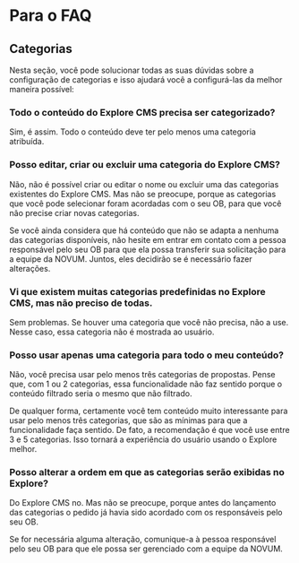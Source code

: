# Para o FAQ

## Categorias

Nesta seção, você pode solucionar todas as suas dúvidas sobre a configuração de categorias e isso ajudará você a configurá-las da melhor maneira possível:

### Todo o conteúdo do Explore CMS precisa ser categorizado?

Sim, é assim. Todo o conteúdo deve ter pelo menos uma categoria atribuída.

### Posso editar, criar ou excluir uma categoria do Explore CMS?

Não, não é possível criar ou editar o nome ou excluir uma das categorias existentes do Explore CMS. Mas não se preocupe, porque as categorias que você pode selecionar foram acordadas com o seu OB, para que você não precise criar novas categorias.

Se você ainda considera que há conteúdo que não se adapta a nenhuma das categorias disponíveis, não hesite em entrar em contato com a pessoa responsável pelo seu OB para que ela possa transferir sua solicitação para a equipe da NOVUM. Juntos, eles decidirão se é necessário fazer alterações.

### Vi que existem muitas categorias predefinidas no Explore CMS, mas não preciso de todas.

Sem problemas. Se houver uma categoria que você não precisa, não a use. Nesse caso, essa categoria não é mostrada ao usuário.

### Posso usar apenas uma categoria para todo o meu conteúdo?

Não, você precisa usar pelo menos três categorias de propostas. Pense que, com 1 ou 2 categorias, essa funcionalidade não faz sentido porque o conteúdo filtrado seria o mesmo que não filtrado.

De qualquer forma, certamente você tem conteúdo muito interessante para usar pelo menos três categorias, que são as mínimas para que a funcionalidade faça sentido. De fato, a recomendação é que você use entre 3 e 5 categorias. Isso tornará a experiência do usuário usando o Explore melhor.

### Posso alterar a ordem em que as categorias serão exibidas no Explore?

Do Explore CMS no. Mas não se preocupe, porque antes do lançamento das categorias o pedido já havia sido acordado com os responsáveis pelo seu OB.

Se for necessária alguma alteração, comunique-a à pessoa responsável pelo seu OB para que ele possa ser gerenciado com a equipe da NOVUM.
